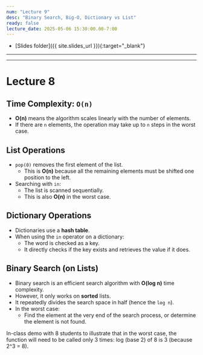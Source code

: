 ```yaml
---
num: "Lecture 9"
desc: "Binary Search, Big-O, Dictionary vs List"
ready: false
lecture_date: 2025-05-06 15:30:00.00-7:00
---
```


* [Slides folder]({{ site.slides_url }}){:target="_blank"}

---

---

# Lecture 8

## Time Complexity: `O(n)`
- **O(n)** means the algorithm scales linearly with the number of elements.
- If there are `n` elements, the operation may take up to `n` steps in the worst case.

## List Operations
- `pop(0)` removes the first element of the list.
  - This is **O(n)** because all the remaining elements must be shifted one position to the left.
- Searching with `in`:
  - The list is scanned sequentially.
  - This is also **O(n)** in the worst case.

## Dictionary Operations
- Dictionaries use a **hash table**.
- When using the `in` operator on a dictionary:
  - The word is checked as a key.
  - It directly checks if the key exists and retrieves the value if it does.

## Binary Search (on Lists)
- Binary search is an efficient search algorithm with **O(log n)** time complexity.
- However, it only works on **sorted** lists.
- It repeatedly divides the search space in half (hence the `log n`).
- In the worst case:
  - Find the element at the very end of the search process, or determine the element is not found.

In-class demo with 8 students to illustrate that in the worst case, the function will need to be called only 3 times: log (base 2) of 8 is 3 (because 2^3 = 8).


